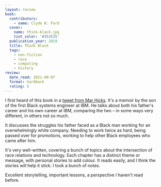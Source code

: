 ```yaml
---
layout: review
book:
  contributors:
    - name: Clyde W. Ford
  cover:
    name: think-black.jpg
    tint_color: '#353535'
  publication_year: 2019
  title: Think Black
  tags:
    - non-fiction
    - race
    - computing
    - history
review:
  date_read: 2021-09-07
  format: hardback
  rating: 5
---
```


I first heard of this book in a [tweet from Mar Hicks][tweet].
It's a memoir by the son of the first Black systems engineer at IBM.
He talks about both his father's career and his own career at IBM, comparing the two – in some ways very different, in others not so much.

It discusses the struggles his father faced as a Black man working for an overwhelmingly white company.
Needing to work twice as hard, being passed over for promotions, working to help other Black employees who came after him.

It's very well-written, covering a bunch of topics about the intersection of race relations and technology.
Each chapter has a distinct theme or message, with personal stories to add colour.
It reads easily, and I think the stories will help it stick.
I took a bunch of notes.

Excellent storytelling, important lessons, a perspective I haven't read before.

[tweet]: https://twitter.com/histoftech/status/1175749718581923840
